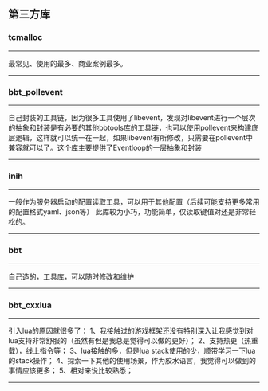 ## 第三方库


### tcmalloc

---

最常见、使用的最多、商业案例最多。</br>

---

### bbt_pollevent

---

自己封装的工具链，因为很多工具使用了libevent，发现对libevent进行一个层次的抽象和封装是有必要的其他bbtools库的工具链，也可以使用pollevent来构建底层逻辑，这样就可以统一在一起，如果libevent有所修改，只需要在pollevent中兼容就可以了。这个库主要提供了Eventloop的一层抽象和封装</br>

---

### inih

---

一般作为服务器启动的配置读取工具，可以用于其他配置（后续可能支持更多常用的配置格式yaml、json等）
此库较为小巧，功能简单，仅读取键值对还是非常轻松的。

---

### bbt

---

自己造的，工具库，可以随时修改和维护

---

### bbt_cxxlua

---

引入lua的原因就很多了：
1、我接触过的游戏框架还没有特别深入让我感觉到对lua支持非常舒服的（虽然有但是我总是觉得可以做的更好）；
2、支持热更（热重载），线上指令等；
3、lua接触的多，但是lua stack使用的少，顺带学习一下lua的stack操作；
4、探索一下其他的使用场景，作为胶水语言，我觉得可以做到的事情应该更多；
5、相对来说比较熟悉；

---
